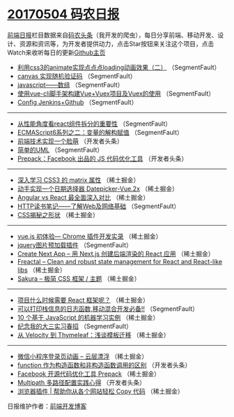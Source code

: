 # [20170504 码农日报](04.md)

[前端日报](http://caibaojian.com/c/news)栏目数据来自[码农头条](http://hao.caibaojian.com/)（我开发的爬虫），每日分享前端、移动开发、设计、资源和资讯等，为开发者提供动力，点击Star按钮来关注这个项目，点击Watch来收听每日的更新[Github主页](https://github.com/kujian/frontendDaily)
* [利用css3的animate实现点点点loading动画效果（二）](http://hao.caibaojian.com/36974.html) （SegmentFault）
* [canvas 实现随机验证码](http://hao.caibaojian.com/36972.html) （SegmentFault）
* [javascript——数组](http://hao.caibaojian.com/36975.html) （SegmentFault）
* [使用vue-cli脚手架构建Vue+Vuex项目及Vuex的使用](http://hao.caibaojian.com/36973.html) （SegmentFault）
* [Config Jenkins+Github](http://hao.caibaojian.com/36982.html) （SegmentFault）

***
* [从性能角度看react组件拆分的重要性](http://hao.caibaojian.com/36984.html) （SegmentFault）
* [ECMAScript6系列之二：变量的解构赋值](http://hao.caibaojian.com/36977.html) （SegmentFault）
* [前端技术实现一个脸萌](http://hao.caibaojian.com/36993.html) （开发者头条）
* [简单的UML](http://hao.caibaojian.com/36983.html) （SegmentFault）
* [Prepack：Facebook 出品的 JS 代码优化工具](http://hao.caibaojian.com/36994.html) （开发者头条）

***
* [深入学习 CSS3 的 matrix 属性](http://hao.caibaojian.com/36933.html) （稀土掘金）
* [动手实现一个日期选择器 Datepicker-Vue.2x](http://hao.caibaojian.com/36934.html) （稀土掘金）
* [Angular vs React 最全面深入对比](http://hao.caibaojian.com/36935.html) （稀土掘金）
* [HTTP读书笔记——了解Web及网络基础](http://hao.caibaojian.com/36979.html) （SegmentFault）
* [CSS揭秘之形状](http://hao.caibaojian.com/36938.html) （稀土掘金）

***
* [vue.js 初体验— Chrome 插件开发实录](http://hao.caibaojian.com/36940.html) （稀土掘金）
* [jquery图片预加载插件](http://hao.caibaojian.com/36971.html) （SegmentFault）
* [Create Next App &#8211; 用 Next.js 创建后端渲染的 React 应用](http://hao.caibaojian.com/36930.html) （稀土掘金）
* [Freactal &#8211; Clean and robust state management for React and React-like libs](http://hao.caibaojian.com/36931.html) （稀土掘金）
* [Sakura &#8211; 极简 CSS 框架 / 主题](http://hao.caibaojian.com/36932.html) （稀土掘金）

***
* [项目什么时候需要 React 框架呢？](http://hao.caibaojian.com/36943.html) （稀土掘金）
* [可以打印栈信息的日志函数,移动混合开发必备!!](http://hao.caibaojian.com/36970.html) （SegmentFault）
* [10 个基于 JavaScript 的机器学习实例](http://hao.caibaojian.com/36929.html) （稀土掘金）
* [纪念我的大三实习春招](http://hao.caibaojian.com/36981.html) （SegmentFault）
* [从 Velocity 到 Thymeleaf：浅谈模板迁移](http://hao.caibaojian.com/36941.html) （稀土掘金）

***
* [微信小程序登录页动画 &#8211; 云层漂浮](http://hao.caibaojian.com/36942.html) （稀土掘金）
* [function 作为构造函数和非构造函数调用的区别](http://hao.caibaojian.com/37005.html) （开发者头条）
* [Facebook 开源代码优化工具 Prepack](http://hao.caibaojian.com/36944.html) （稀土掘金）
* [Multipath 多路径配置实践心得](http://hao.caibaojian.com/37007.html) （开发者头条）
* [浏览器插件 | 帮助你从各个网站轻松 Copy 代码](http://hao.caibaojian.com/36945.html) （稀土掘金）

日报维护作者：[前端开发博客](http://caibaojian.com/) 